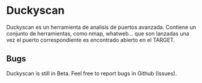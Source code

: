 # Duckyscan #
Duckyscan es un herramienta de analisis de puertos avanzada. Contiene un conjunto de herramientas, como nmap, whatweb... que son lanzadas una vez el puerto correspondiente es encontrado abierto en el TARGET. 
## Bugs ##
Duckyscan is still in Beta. Feel free to report bugs in Github (Issues).
